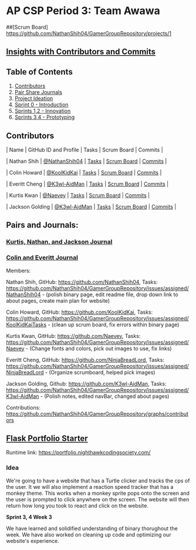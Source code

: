 # AP CSP Period 3: Team Awawa
##[Scrum Board] https://github.com/NathanShih04/GamerGroupRepository/projects/1
## [Insights with Contributors and Commits](https://github.com/NathanShih04/GamerGroupRepository/graphs/contributors)
## Table of Contents
1. [Contributors](https://github.com/NathanShih04/GamerGroupRepository/graphs/contributors)
2. [Pair Share Journals]()
3. [Project Ideation]()
4. [Sprint 0 - Introduction]()
5. [Sprints 1,2 - Innovation]()
6. [Sprints 3,4 - Prototyping]()
## Contributors
| Name | GitHub ID and Profile | Tasks | Scrum Board | Commits |

| Nathan Shih | [@NathanShih04](https://github.com/NathanShih04) | [Tasks](https://github.com/NathanShih04/GamerGroupRepository/issues/assigned/NathanShih04) | [Scrum Board](https://github.com/NathanShih04/GamerGroupRepository/projects/1) | [Commits](https://github.com/NathanShih04/GamerGroupRepository/commits?author=NathanShih04) |

| Colin Howard | [@KoolKidKai](https://github.com/KoolKidKai) | [Tasks](https://github.com/NathanShih04/GamerGroupRepository/issues/assigned/KoolKidKai) | [Scrum Board](https://github.com/NathanShih04/GamerGroupRepository/projects/1) | [Commits](https://github.com/NathanShih04/GamerGroupRepository/commits?author=KoolKidKai) | 

| Everitt Cheng | [@K3wl-AidMan](https://github.com/NinjaBreadLord/) | [Tasks](https://github.com/NathanShih04/GamerGroupRepository/issues/assigned/NinjaBreadLord) | [Scrum Board](https://github.com/NathanShih04/GamerGroupRepository/projects/1) | [Commits](https://github.com/NathanShih04/GamerGroupRepository/commits?author=NinjaBreadLord) |

| Kurtis Kwan | [@Naevey](https://github.com/Naevey/) | [Tasks](https://github.com/NathanShih04/GamerGroupRepository/issues/assigned/Naevey) | [Scrum Board](https://github.com/NathanShih04/GamerGroupRepository/projects/1) | [Commits](https://github.com/NathanShih04/GamerGroupRepository/commits?author=Naevey) |

| Jackson Golding | [@K3wl-AidMan](https://github.com/K3wl-AidMan/) | [Tasks](https://github.com/NathanShih04/GamerGroupRepository/issues/assigned/K3wl-AidMan) | [Scrum Board](https://github.com/NathanShih04/GamerGroupRepository/projects/1) | [Commits](https://github.com/NathanShih04/GamerGroupRepository/commits?author=K3wl-AidMan) |



## Pairs and Journals: 
### [Kurtis, Nathan, and Jackson Journal](https://docs.google.com/document/d/161-sWdPuODhu21cNNcomHgrri-U3oh7Ou5UlZb2a8cQ/edit?usp=sharing)
### [Colin and Everitt Journal](https://docs.google.com/document/d/161-sWdPuODhu21cNNcomHgrri-U3oh7Ou5UlZb2a8cQ/edit?usp=sharing)







Members:

Nathan Shih, GitHub: https://github.com/NathanShih04, Tasks: https://github.com/NathanShih04/GamerGroupRepository/issues/assigned/NathanShih04 - (polish binary page, edit readme file, drop down link to about pages, create main plan for website)

Colin Howard, GitHub: https://github.com/KoolKidKai, Tasks: https://github.com/NathanShih04/GamerGroupRepository/issues/assigned/KoolKidKaiTasks - (clean up scrum board, fix errors within binary page)

Kurtis Kwan, GitHub: https://github.com/Naevey, Tasks: https://github.com/NathanShih04/GamerGroupRepository/issues/assigned/Naevey - (Change fonts and colors, pick out images to use, fix links)

Everitt Cheng, GitHub: https://github.com/NinjaBreadLord, Tasks: https://github.com/NathanShih04/GamerGroupRepository/issues/assigned/NinjaBreadLord - (Organize scrumboard, helped pick images)

Jackson Golding, Github: https://github.com/K3wl-AidMan, Tasks: https://github.com/NathanShih04/GamerGroupRepository/issues/assigned/K3wl-AidMan - (Polish notes, edited navBar, changed about pages)

Contributions: https://github.com/NathanShih04/GamerGroupRepository/graphs/contributors


## [Flask Portfolio Starter](https://nighthawkcodingsociety.com/projectsearch/details/Flask%20Portfolio%20Starter)
Runtime link: https://portfolio.nighthawkcodingsociety.com/
### Idea
We're going to have a website that has a Turtle clicker and tracks the cps of the user. It we will also implement a reaction speed tracker that has a monkey theme. This works when a monkey sprite pops onto the screen and the user is prompted to click anywhere on the screen. The website will then return how long you took to react and click on the website.

**Sprint 3, 4 Week 3**
  
  We have learned and solidified understanding of binary thorughout the week. We have also worked on cleaning up code and optimizing our website's experience. 
  
